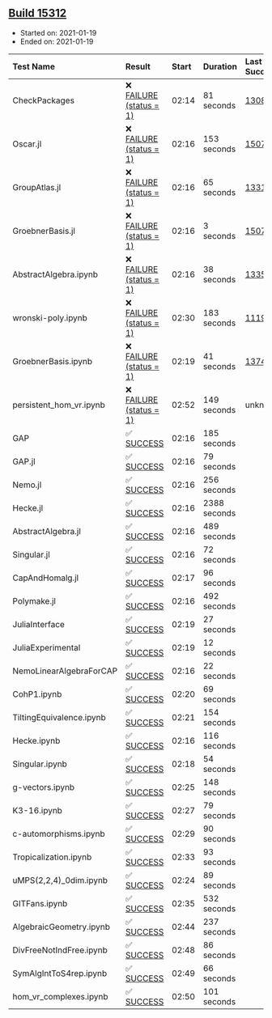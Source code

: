 ## [Build 15312](https://oscarci.mathematik.uni-kl.de/job/oscar/15312/)

* Started on: 2021-01-19
* Ended on: 2021-01-19

| Test Name    | Result | Start | Duration | Last Success | First Failure |
|:-------------|:-------|:------|:---------|:-------------|:--------------|
| CheckPackages | ❌ [FAILURE (status = 1)](https://oscarci.mathematik.uni-kl.de/job/oscar/15312/artifact/logs/build-15312/CheckPackages.log) | 02:14 | 81 seconds | [13085](https://oscarci.mathematik.uni-kl.de/job/oscar/13085/) | [13086](https://oscarci.mathematik.uni-kl.de/job/oscar/13086/) |
| Oscar.jl | ❌ [FAILURE (status = 1)](https://oscarci.mathematik.uni-kl.de/job/oscar/15312/artifact/logs/build-15312/Oscar.jl.log) | 02:16 | 153 seconds | [15079](https://oscarci.mathematik.uni-kl.de/job/oscar/15079/) | [15080](https://oscarci.mathematik.uni-kl.de/job/oscar/15080/) |
| GroupAtlas.jl | ❌ [FAILURE (status = 1)](https://oscarci.mathematik.uni-kl.de/job/oscar/15312/artifact/logs/build-15312/GroupAtlas.jl.log) | 02:16 | 65 seconds | [13311](https://oscarci.mathematik.uni-kl.de/job/oscar/13311/) | [13312](https://oscarci.mathematik.uni-kl.de/job/oscar/13312/) |
| GroebnerBasis.jl | ❌ [FAILURE (status = 1)](https://oscarci.mathematik.uni-kl.de/job/oscar/15312/artifact/logs/build-15312/GroebnerBasis.jl.log) | 02:16 | 3 seconds | [15079](https://oscarci.mathematik.uni-kl.de/job/oscar/15079/) | [15080](https://oscarci.mathematik.uni-kl.de/job/oscar/15080/) |
| AbstractAlgebra.ipynb | ❌ [FAILURE (status = 1)](https://oscarci.mathematik.uni-kl.de/job/oscar/15312/artifact/logs/build-15312/AbstractAlgebra.ipynb.log) | 02:16 | 38 seconds | [13355](https://oscarci.mathematik.uni-kl.de/job/oscar/13355/) | [13356](https://oscarci.mathematik.uni-kl.de/job/oscar/13356/) |
| wronski-poly.ipynb | ❌ [FAILURE (status = 1)](https://oscarci.mathematik.uni-kl.de/job/oscar/15312/artifact/logs/build-15312/wronski-poly.ipynb.log) | 02:30 | 183 seconds | [11192](https://oscarci.mathematik.uni-kl.de/job/oscar/11192/) | [11193](https://oscarci.mathematik.uni-kl.de/job/oscar/11193/) |
| GroebnerBasis.ipynb | ❌ [FAILURE (status = 1)](https://oscarci.mathematik.uni-kl.de/job/oscar/15312/artifact/logs/build-15312/GroebnerBasis.ipynb.log) | 02:19 | 41 seconds | [13748](https://oscarci.mathematik.uni-kl.de/job/oscar/13748/) | [13749](https://oscarci.mathematik.uni-kl.de/job/oscar/13749/) |
| persistent_hom_vr.ipynb | ❌ [FAILURE (status = 1)](https://oscarci.mathematik.uni-kl.de/job/oscar/15312/artifact/logs/build-15312/persistent_hom_vr.ipynb.log) | 02:52 | 149 seconds | unknown | unknown |
| GAP | ✅ [SUCCESS](https://oscarci.mathematik.uni-kl.de/job/oscar/15312/artifact/logs/build-15312/GAP.log) | 02:16 | 185 seconds |  |  |
| GAP.jl | ✅ [SUCCESS](https://oscarci.mathematik.uni-kl.de/job/oscar/15312/artifact/logs/build-15312/GAP.jl.log) | 02:16 | 79 seconds |  |  |
| Nemo.jl | ✅ [SUCCESS](https://oscarci.mathematik.uni-kl.de/job/oscar/15312/artifact/logs/build-15312/Nemo.jl.log) | 02:16 | 256 seconds |  |  |
| Hecke.jl | ✅ [SUCCESS](https://oscarci.mathematik.uni-kl.de/job/oscar/15312/artifact/logs/build-15312/Hecke.jl.log) | 02:16 | 2388 seconds |  |  |
| AbstractAlgebra.jl | ✅ [SUCCESS](https://oscarci.mathematik.uni-kl.de/job/oscar/15312/artifact/logs/build-15312/AbstractAlgebra.jl.log) | 02:16 | 489 seconds |  |  |
| Singular.jl | ✅ [SUCCESS](https://oscarci.mathematik.uni-kl.de/job/oscar/15312/artifact/logs/build-15312/Singular.jl.log) | 02:16 | 72 seconds |  |  |
| CapAndHomalg.jl | ✅ [SUCCESS](https://oscarci.mathematik.uni-kl.de/job/oscar/15312/artifact/logs/build-15312/CapAndHomalg.jl.log) | 02:17 | 96 seconds |  |  |
| Polymake.jl | ✅ [SUCCESS](https://oscarci.mathematik.uni-kl.de/job/oscar/15312/artifact/logs/build-15312/Polymake.jl.log) | 02:16 | 492 seconds |  |  |
| JuliaInterface | ✅ [SUCCESS](https://oscarci.mathematik.uni-kl.de/job/oscar/15312/artifact/logs/build-15312/JuliaInterface.log) | 02:19 | 27 seconds |  |  |
| JuliaExperimental | ✅ [SUCCESS](https://oscarci.mathematik.uni-kl.de/job/oscar/15312/artifact/logs/build-15312/JuliaExperimental.log) | 02:19 | 12 seconds |  |  |
| NemoLinearAlgebraForCAP | ✅ [SUCCESS](https://oscarci.mathematik.uni-kl.de/job/oscar/15312/artifact/logs/build-15312/NemoLinearAlgebraForCAP.log) | 02:16 | 22 seconds |  |  |
| CohP1.ipynb | ✅ [SUCCESS](https://oscarci.mathematik.uni-kl.de/job/oscar/15312/artifact/logs/build-15312/CohP1.ipynb.log) | 02:20 | 69 seconds |  |  |
| TiltingEquivalence.ipynb | ✅ [SUCCESS](https://oscarci.mathematik.uni-kl.de/job/oscar/15312/artifact/logs/build-15312/TiltingEquivalence.ipynb.log) | 02:21 | 154 seconds |  |  |
| Hecke.ipynb | ✅ [SUCCESS](https://oscarci.mathematik.uni-kl.de/job/oscar/15312/artifact/logs/build-15312/Hecke.ipynb.log) | 02:16 | 116 seconds |  |  |
| Singular.ipynb | ✅ [SUCCESS](https://oscarci.mathematik.uni-kl.de/job/oscar/15312/artifact/logs/build-15312/Singular.ipynb.log) | 02:18 | 54 seconds |  |  |
| g-vectors.ipynb | ✅ [SUCCESS](https://oscarci.mathematik.uni-kl.de/job/oscar/15312/artifact/logs/build-15312/g-vectors.ipynb.log) | 02:25 | 148 seconds |  |  |
| K3-16.ipynb | ✅ [SUCCESS](https://oscarci.mathematik.uni-kl.de/job/oscar/15312/artifact/logs/build-15312/K3-16.ipynb.log) | 02:27 | 79 seconds |  |  |
| c-automorphisms.ipynb | ✅ [SUCCESS](https://oscarci.mathematik.uni-kl.de/job/oscar/15312/artifact/logs/build-15312/c-automorphisms.ipynb.log) | 02:29 | 90 seconds |  |  |
| Tropicalization.ipynb | ✅ [SUCCESS](https://oscarci.mathematik.uni-kl.de/job/oscar/15312/artifact/logs/build-15312/Tropicalization.ipynb.log) | 02:33 | 93 seconds |  |  |
| uMPS(2,2,4)_0dim.ipynb | ✅ [SUCCESS](https://oscarci.mathematik.uni-kl.de/job/oscar/15312/artifact/logs/build-15312/uMPS-2-2-4-_0dim.ipynb.log) | 02:24 | 89 seconds |  |  |
| GITFans.ipynb | ✅ [SUCCESS](https://oscarci.mathematik.uni-kl.de/job/oscar/15312/artifact/logs/build-15312/GITFans.ipynb.log) | 02:35 | 532 seconds |  |  |
| AlgebraicGeometry.ipynb | ✅ [SUCCESS](https://oscarci.mathematik.uni-kl.de/job/oscar/15312/artifact/logs/build-15312/AlgebraicGeometry.ipynb.log) | 02:44 | 237 seconds |  |  |
| DivFreeNotIndFree.ipynb | ✅ [SUCCESS](https://oscarci.mathematik.uni-kl.de/job/oscar/15312/artifact/logs/build-15312/DivFreeNotIndFree.ipynb.log) | 02:48 | 86 seconds |  |  |
| SymAlgIntToS4rep.ipynb | ✅ [SUCCESS](https://oscarci.mathematik.uni-kl.de/job/oscar/15312/artifact/logs/build-15312/SymAlgIntToS4rep.ipynb.log) | 02:49 | 66 seconds |  |  |
| hom_vr_complexes.ipynb | ✅ [SUCCESS](https://oscarci.mathematik.uni-kl.de/job/oscar/15312/artifact/logs/build-15312/hom_vr_complexes.ipynb.log) | 02:50 | 101 seconds |  |  |
